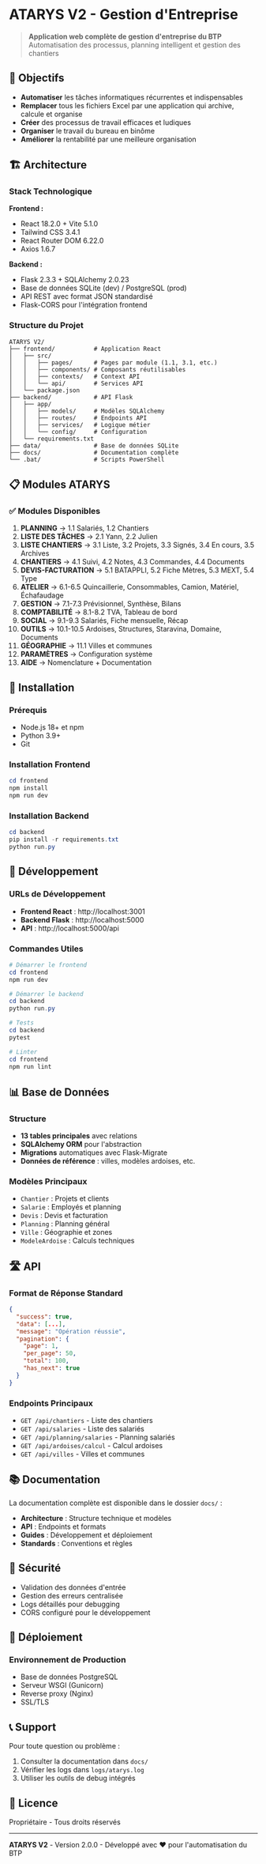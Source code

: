 # ATARYS V2 - Gestion d'Entreprise

> **Application web complète de gestion d'entreprise du BTP**  
> Automatisation des processus, planning intelligent et gestion des chantiers

## 🎯 Objectifs

- **Automatiser** les tâches informatiques récurrentes et indispensables
- **Remplacer** tous les fichiers Excel par une application qui archive, calcule et organise
- **Créer** des processus de travail efficaces et ludiques
- **Organiser** le travail du bureau en binôme
- **Améliorer** la rentabilité par une meilleure organisation

## 🏗️ Architecture

### Stack Technologique

**Frontend :**
- React 18.2.0 + Vite 5.1.0
- Tailwind CSS 3.4.1
- React Router DOM 6.22.0
- Axios 1.6.7

**Backend :**
- Flask 2.3.3 + SQLAlchemy 2.0.23
- Base de données SQLite (dev) / PostgreSQL (prod)
- API REST avec format JSON standardisé
- Flask-CORS pour l'intégration frontend

### Structure du Projet

```
ATARYS V2/
├── frontend/           # Application React
│   ├── src/
│   │   ├── pages/      # Pages par module (1.1, 3.1, etc.)
│   │   ├── components/ # Composants réutilisables
│   │   ├── contexts/   # Context API
│   │   └── api/        # Services API
│   └── package.json
├── backend/            # API Flask
│   ├── app/
│   │   ├── models/     # Modèles SQLAlchemy
│   │   ├── routes/     # Endpoints API
│   │   ├── services/   # Logique métier
│   │   └── config/     # Configuration
│   └── requirements.txt
├── data/               # Base de données SQLite
├── docs/               # Documentation complète
└── .bat/               # Scripts PowerShell
```

## 📋 Modules ATARYS

### ✅ Modules Disponibles

1. **PLANNING** → 1.1 Salariés, 1.2 Chantiers
2. **LISTE DES TÂCHES** → 2.1 Yann, 2.2 Julien
3. **LISTE CHANTIERS** → 3.1 Liste, 3.2 Projets, 3.3 Signés, 3.4 En cours, 3.5 Archives
4. **CHANTIERS** → 4.1 Suivi, 4.2 Notes, 4.3 Commandes, 4.4 Documents
5. **DEVIS-FACTURATION** → 5.1 BATAPPLI, 5.2 Fiche Mètres, 5.3 MEXT, 5.4 Type
6. **ATELIER** → 6.1-6.5 Quincaillerie, Consommables, Camion, Matériel, Échafaudage
7. **GESTION** → 7.1-7.3 Prévisionnel, Synthèse, Bilans
8. **COMPTABILITÉ** → 8.1-8.2 TVA, Tableau de bord
9. **SOCIAL** → 9.1-9.3 Salariés, Fiche mensuelle, Récap
10. **OUTILS** → 10.1-10.5 Ardoises, Structures, Staravina, Domaine, Documents
11. **GÉOGRAPHIE** → 11.1 Villes et communes
12. **PARAMÈTRES** → Configuration système
13. **AIDE** → Nomenclature + Documentation

## 🚀 Installation

### Prérequis

- Node.js 18+ et npm
- Python 3.9+
- Git

### Installation Frontend

```powershell
cd frontend
npm install
npm run dev
```

### Installation Backend

```powershell
cd backend
pip install -r requirements.txt
python run.py
```

## 🔧 Développement

### URLs de Développement

- **Frontend React** : http://localhost:3001
- **Backend Flask** : http://localhost:5000
- **API** : http://localhost:5000/api

### Commandes Utiles

```powershell
# Démarrer le frontend
cd frontend
npm run dev

# Démarrer le backend
cd backend
python run.py

# Tests
cd backend
pytest

# Linter
cd frontend
npm run lint
```

## 📊 Base de Données

### Structure

- **13 tables principales** avec relations
- **SQLAlchemy ORM** pour l'abstraction
- **Migrations** automatiques avec Flask-Migrate
- **Données de référence** : villes, modèles ardoises, etc.

### Modèles Principaux

- `Chantier` : Projets et clients
- `Salarie` : Employés et planning
- `Devis` : Devis et facturation
- `Planning` : Planning général
- `Ville` : Géographie et zones
- `ModeleArdoise` : Calculs techniques

## 🛣️ API

### Format de Réponse Standard

```json
{
  "success": true,
  "data": [...],
  "message": "Opération réussie",
  "pagination": {
    "page": 1,
    "per_page": 50,
    "total": 100,
    "has_next": true
  }
}
```

### Endpoints Principaux

- `GET /api/chantiers` - Liste des chantiers
- `GET /api/salaries` - Liste des salariés
- `GET /api/planning/salaries` - Planning salariés
- `GET /api/ardoises/calcul` - Calcul ardoises
- `GET /api/villes` - Villes et communes

## 📚 Documentation

La documentation complète est disponible dans le dossier `docs/` :

- **Architecture** : Structure technique et modèles
- **API** : Endpoints et formats
- **Guides** : Développement et déploiement
- **Standards** : Conventions et règles

## 🔐 Sécurité

- Validation des données d'entrée
- Gestion des erreurs centralisée
- Logs détaillés pour debugging
- CORS configuré pour le développement

## 🚀 Déploiement

### Environnement de Production

- Base de données PostgreSQL
- Serveur WSGI (Gunicorn)
- Reverse proxy (Nginx)
- SSL/TLS

## 📞 Support

Pour toute question ou problème :

1. Consulter la documentation dans `docs/`
2. Vérifier les logs dans `logs/atarys.log`
3. Utiliser les outils de debug intégrés

## 📄 Licence

Propriétaire - Tous droits réservés

---

**ATARYS V2** - Version 2.0.0 - Développé avec ❤️ pour l'automatisation du BTP 